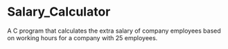 # Salary_Calculator
A C program that calculates the extra salary of company employees based on working hours for a company with 25 employees.
